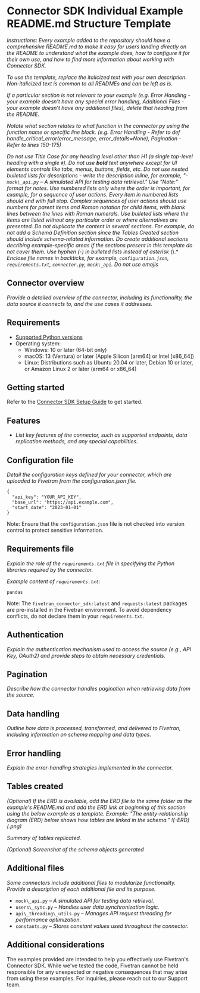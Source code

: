 # Connector SDK Individual Example README.md Structure Template

*Instructions: Every example added to the repository should have a comprehensive README.md to make it easy for users landing directly on the README to understand what the example does, how to configure it for their own use, and how to find more information about working with Connector SDK.*

*To use the template, replace the italicized text with your own description. Non-italicized text is common to all READMEs and can be left as is.*

*If a particular section is not relevant to your example (e.g. Error Handling \- your example doesn’t have any special error handling, Additional Files \- your example doesn’t have any additional files), delete that heading from the README.*

*Notate what section relates to what function in the connector.py using the function name or specific line block. (e.g. Error Handling \- Refer to def handle_critical_error(error_message, error_details=None),  Pagination \- Refer to lines 150-175)*

*Do not use Title Case for any heading level other than H1 (a single top-level heading with a single `#`).*
*Do not use **bold** text anywhere except for UI elements controls like tabs, menus, buttons, fields, etc.*
*Do not use nested bulleted lists for descriptions - write the description inline, for example, "- `mock\_api.py` – A simulated API for testing data retrieval."*
*Use "Note:" format for notes.*
*Use numbered lists only where the order is important, for example, for a sequence of user actions. Every item in numbered lists should end with full stop.*
*Complex sequences of user actions should use numbers for parent items and Roman notation for child items, with blank lines between the lines with Roman numerals.*
*Use bulleted lists where the items are listed without any particular order or where alternatives are presented.*
*Do not duplicate the content in several sections. For example, do not add a Schema Definition section since the Tables Created section should include schema-related information.*
*Do create additional sections decribing example-specific areas if the sections present in this template do not cover them.*
*Use hyphen (-) in bulleted lists instead of asterisk (*).*
*Enclose file names in backticks, for example, `configuration.json`, `requirements.txt`, `connector.py`, `mock\_api`.*
*Do not use emojis*



## Connector overview
*Provide a detailed overview of the connector, including its functionality, the data source it connects to, and the use cases it addresses.*


## Requirements
- [Supported Python versions](https://github.com/fivetran/fivetran_connector_sdk/blob/main/README.md#requirements)   
- Operating system:
  - Windows: 10 or later (64-bit only)
  - macOS: 13 (Ventura) or later (Apple Silicon [arm64] or Intel [x86_64])
  - Linux: Distributions such as Ubuntu 20.04 or later, Debian 10 or later, or Amazon Linux 2 or later (arm64 or x86_64)

## Getting started
Refer to the [Connector SDK Setup Guide](https://fivetran.com/docs/connectors/connector-sdk/setup-guide) to get started.


## Features
- *List key features of the connector, such as supported endpoints, data replication methods, and any special capabilities.*


## Configuration file
*Detail the configuration keys defined for your connector, which are uploaded to Fivetran from the configuration.json file.* 

```
{
  "api_key": "YOUR_API_KEY",
  "base_url": "https://api.example.com",
  "start_date": "2023-01-01"
}
```

Note: Ensure that the `configuration.json` file is not checked into version control to protect sensitive information.


## Requirements file
*Explain the role of the `requirements.txt` file in specifying the Python libraries required by the connector.*

*Example content of `requirements.txt`:*

```
pandas
```

Note: The `fivetran_connector_sdk:latest` and `requests:latest` packages are pre-installed in the Fivetran environment. To avoid dependency conflicts, do not declare them in your `requirements.txt`.


## Authentication
*Explain the authentication mechanism used to access the source (e.g., API Key, OAuth2) and provide steps to obtain necessary credentials.*


## Pagination
*Describe how the connector handles pagination when retrieving data from the source.*


## Data handling
*Outline how data is processed, transformed, and delivered to Fivetran, including information on schema mapping and data types.*


## Error handling
*Explain the error-handling strategies implemented in the connector.*



## Tables created

*(Optional) If the ERD is available, add the ERD file to the same folder as the example's README.md and add the ERD link at beginning of this section using the below example as a template.* 
*Example: "The entity-relationship diagram (ERD) below shows how tables are linked in the <source-name> schema."*
*![<source-name>-ERD](<source-name-ERD>.png)*

*Summary of tables replicated.*

*(Optional) Screenshot of the schema objects generated*


## Additional files
*Some connectors include additional files to modularize functionality. Provide a description of each additional file and its purpose.*

- `mock\_api.py` – *A simulated API for testing data retrieval.*  
- `users\_sync.py` – *Handles user data synchronization logic.*  
- `api\_threading\_utils.py` – *Manages API request threading for performance optimization.*  
- `constants.py` – *Stores constant values used throughout the connector.*


## Additional considerations
The examples provided are intended to help you effectively use Fivetran's Connector SDK. While we've tested the code, Fivetran cannot be held responsible for any unexpected or negative consequences that may arise from using these examples. For inquiries, please reach out to our Support team.
